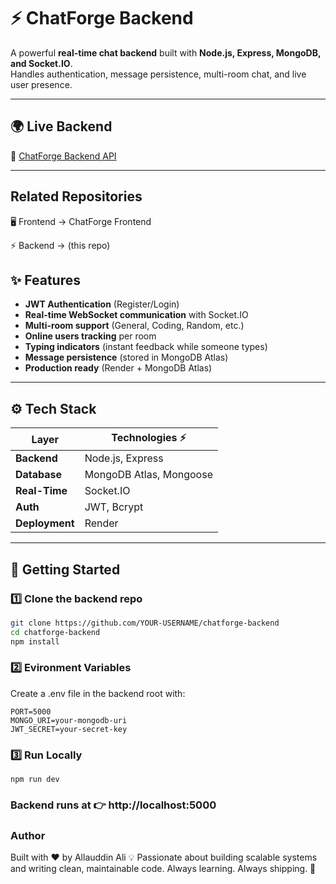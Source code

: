 # ⚡ ChatForge Backend  

A powerful **real-time chat backend** built with **Node.js, Express, MongoDB, and Socket.IO**.  
Handles authentication, message persistence, multi-room chat, and live user presence.  

---

## 🌍 Live Backend  
🔗 [ChatForge Backend API](https://chatforge-backend.onrender.com)  

---
## Related Repositories

🖥️ Frontend → ChatForge Frontend

⚡ Backend → (this repo)

## ✨ Features  

- **JWT Authentication** (Register/Login)  
- **Real-time WebSocket communication** with Socket.IO  
- **Multi-room support** (General, Coding, Random, etc.)  
- **Online users tracking** per room  
- **Typing indicators** (instant feedback while someone types)  
- **Message persistence** (stored in MongoDB Atlas)  
- **Production ready** (Render + MongoDB Atlas)  

---

## ⚙️ Tech Stack  

| Layer       | Technologies ⚡ |
|-------------|----------------|
| **Backend** | Node.js, Express |
| **Database** | MongoDB Atlas, Mongoose |
| **Real-Time** | Socket.IO |
| **Auth** | JWT, Bcrypt |
| **Deployment** | Render |

---

## 🚀 Getting Started  

### 1️⃣ Clone the backend repo  
```bash
git clone https://github.com/YOUR-USERNAME/chatforge-backend
cd chatforge-backend
npm install
```
### 2️⃣ Evironment Variables

Create a .env file in the backend root with:

```
PORT=5000
MONGO_URI=your-mongodb-uri
JWT_SECRET=your-secret-key
```
### 3️⃣ Run Locally
```
npm run dev
```

### Backend runs at 👉 http://localhost:5000

### Author

Built with ❤️ by Allauddin Ali
💡 Passionate about building scalable systems and writing clean, maintainable code.
Always learning. Always shipping. 🚀
